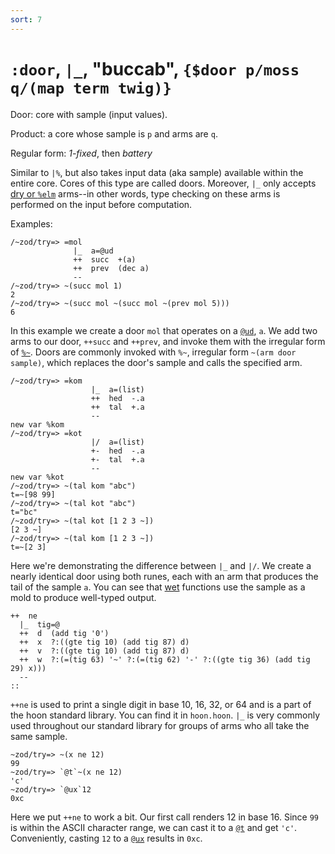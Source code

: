 ```yaml
---
sort: 7
---
```


# `:door`, `|_`, "buccab", `{$door p/moss q/(map term twig)}`

Door: core with sample (input values).

Product: a core whose sample is `p` and arms are `q`.

Regular form: *1-fixed*, then *battery*

Similar to `|%`, but also takes input data (aka sample)
available within the entire core. Cores of this type are called doors.
Moreover, `|_` only accepts [dry or `%elm`]() arms--in other words,
type checking on these arms is performed on the input before computation.

Examples:

    /~zod/try=> =mol
                  |_  a=@ud
                  ++  succ  +(a)
                  ++  prev  (dec a)
                  --
    /~zod/try=> ~(succ mol 1)
    2
    /~zod/try=> ~(succ mol ~(succ mol ~(prev mol 5)))
    6

In this example we create a door `mol` that operates on a [`@ud`](),
`a`. We add two arms to our door, `++succ` and `++prev`, and invoke them
with the irregular form of [`%~`](). Doors are commonly invoked with
`%~`, irregular form `~(arm door sample)`, which replaces the door's
sample and calls the specified arm.

    /~zod/try=> =kom
                      |_  a=(list)
                      ++  hed  -.a
                      ++  tal  +.a
                      --
    new var %kom
    /~zod/try=> =kot
                      |/  a=(list)
                      +-  hed  -.a
                      +-  tal  +.a
                      --
    new var %kot
    /~zod/try=> ~(tal kom "abc")
    t=~[98 99]
    /~zod/try=> ~(tal kot "abc")
    t="bc"
    /~zod/try=> ~(tal kot [1 2 3 ~])
    [2 3 ~]
    /~zod/try=> ~(tal kom [1 2 3 ~])
    t=~[2 3]

Here we're demonstrating the difference between `|_` and `|/`. We create
a nearly identical door using both runes, each with an arm that produces
the tail of the sample `a`. You can see that [wet]() functions use the
sample as a mold to produce well-typed output.

    ++  ne
      |_  tig=@
      ++  d  (add tig '0')
      ++  x  ?:((gte tig 10) (add tig 87) d)
      ++  v  ?:((gte tig 10) (add tig 87) d)
      ++  w  ?:(=(tig 63) '~' ?:(=(tig 62) '-' ?:((gte tig 36) (add tig 29) x)))
      --
    ::

`++ne` is used to print a single digit in base 10, 16, 32, or 64 and is
a part of the hoon standard library. You can find it in `hoon.hoon`.
`|_` is very commonly used throughout our standard library for groups of
arms who all take the same sample.

    ~zod/try=> ~(x ne 12)
    99
    ~zod/try=> `@t`~(x ne 12)
    'c'
    ~zod/try=> `@ux`12
    0xc

Here we put `++ne` to work a bit. Our first call renders 12 in base 16.
Since `99` is within the ASCII character range, we can cast it to a
[`@t`]() and get `'c'`. Conveniently, casting `12` to a [`@ux`]()
results in `0xc`.
